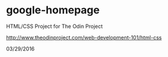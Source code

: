# google-homepage
HTML/CSS Project for The Odin Project

http://www.theodinproject.com/web-development-101/html-css

03/29/2016